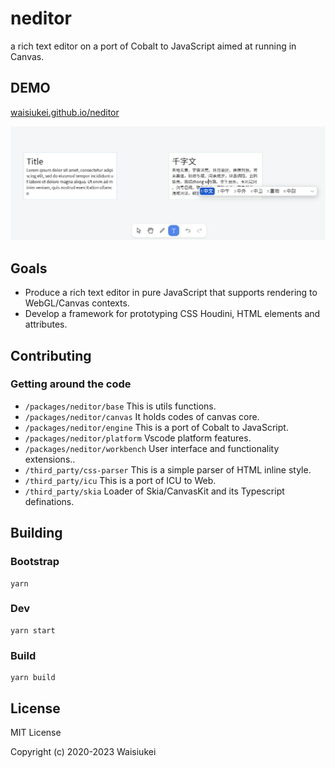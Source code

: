 # neditor

a rich text editor on a port of Cobalt to JavaScript aimed at running in Canvas.

## DEMO
[waisiukei.github.io/neditor](https://waisiukei.github.io/neditor/)

![screenshot](./screenshot.png)

## Goals

- Produce a rich text editor in pure JavaScript that supports rendering to WebGL/Canvas contexts.
- Develop a framework for prototyping CSS Houdini, HTML elements and attributes.

## Contributing

### Getting around the code

* `/packages/neditor/base` This is utils functions.
* `/packages/neditor/canvas` It holds codes of canvas core.
* `/packages/neditor/engine` This is a port of Cobalt to JavaScript.
* `/packages/neditor/platform` Vscode platform features.
* `/packages/neditor/workbench` User interface and functionality extensions..
* `/third_party/css-parser` This is a simple parser of HTML inline style.
* `/third_party/icu` This is a port of ICU to Web.
* `/third_party/skia` Loader of Skia/CanvasKit and its Typescript definations.

## Building

### Bootstrap

```shell script
yarn
```

### Dev

```shell script
yarn start
```

### Build

```shell script
yarn build
```

## License

MIT License

Copyright (c) 2020-2023 Waisiukei
